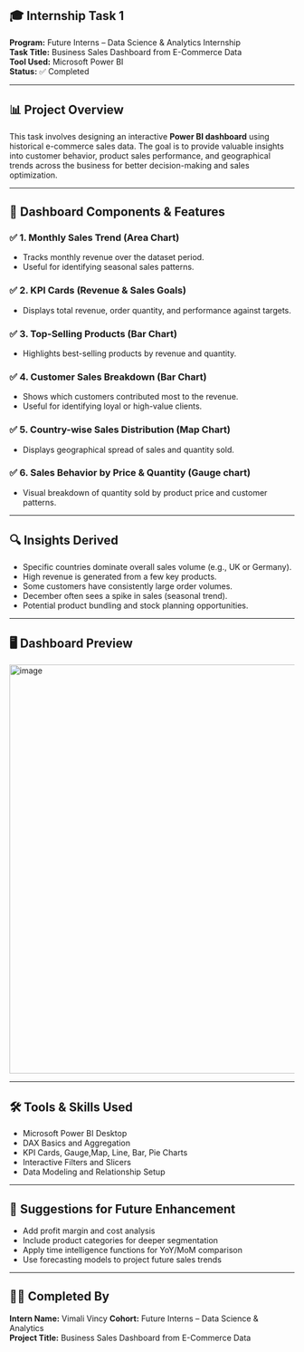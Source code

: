 ## 🎓 Internship Task 1  
**Program:** Future Interns – Data Science & Analytics Internship  
**Task Title:** Business Sales Dashboard from E-Commerce Data  
**Tool Used:** Microsoft Power BI  
**Status:** ✅ Completed  

---

## 📊 Project Overview
This task involves designing an interactive **Power BI dashboard** using historical e-commerce sales data. The goal is to provide valuable insights into customer behavior, product sales performance, and geographical trends across the business for better decision-making and sales optimization.

---

## 🧩 Dashboard Components & Features

### ✅ 1. **Monthly Sales Trend (Area Chart)**
- Tracks monthly revenue over the dataset period.
- Useful for identifying seasonal sales patterns.

### ✅ 2. **KPI Cards (Revenue & Sales Goals)**
- Displays total revenue, order quantity, and performance against targets.

### ✅ 3. **Top-Selling Products (Bar Chart)**
- Highlights best-selling products by revenue and quantity.

### ✅ 4. **Customer Sales Breakdown (Bar Chart)**
- Shows which customers contributed most to the revenue.
- Useful for identifying loyal or high-value clients.

### ✅ 5. **Country-wise Sales Distribution (Map Chart)**
- Displays geographical spread of sales and quantity sold.

### ✅ 6. **Sales Behavior by Price & Quantity (Gauge chart)**
- Visual breakdown of quantity sold by product price and customer patterns.

---

## 🔍 Insights Derived
- Specific countries dominate overall sales volume (e.g., UK or Germany).
- High revenue is generated from a few key products.
- Some customers have consistently large order volumes.
- December often sees a spike in sales (seasonal trend).
- Potential product bundling and stock planning opportunities.

---

## 🖥️ Dashboard Preview
   <img width="1329" height="722" alt="image" src="https://github.com/user-attachments/assets/cdb05fdf-df2f-4b28-8595-6b013ee96900" />


---

## 🛠 Tools & Skills Used
- Microsoft Power BI Desktop  
- DAX Basics and Aggregation  
- KPI Cards, Gauge,Map, Line, Bar, Pie Charts  
- Interactive Filters and Slicers  
- Data Modeling and Relationship Setup  

---

## 📌 Suggestions for Future Enhancement
- Add profit margin and cost analysis  
- Include product categories for deeper segmentation  
- Apply time intelligence functions for YoY/MoM comparison  
- Use forecasting models to project future sales trends  

---

## 👨‍💻 Completed By
**Intern Name:** Vimali Vincy
**Cohort:** Future Interns – Data Science & Analytics  
**Project Title:** Business Sales Dashboard from E-Commerce Data  

